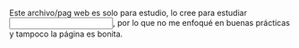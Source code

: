 Este archivo/pag web es solo para estudio, lo cree para estudiar <input>, por lo que no me enfoqué en buenas prácticas y tampoco la página es bonita.
